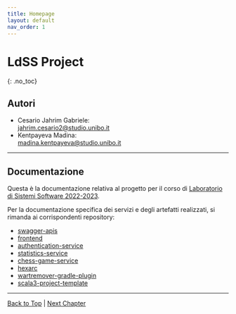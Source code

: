 ```yaml
---
title: Homepage
layout: default
nav_order: 1
---
```


# LdSS Project
{: .no_toc}

## Autori
- Cesario Jahrim Gabriele: \
  jahrim.cesario2@studio.unibo.it
- Kentpayeva Madina: \
  madina.kentpayeva@studio.unibo.it

---

## Documentazione

Questa è la documentazione relativa al progetto per il corso di
[Laboratorio di Sistemi Software 2022-2023](https://www.unibo.it/it/didattica/insegnamenti/insegnamento/2022/412677).

Per la documentazione specifica dei servizi e degli artefatti realizzati,
si rimanda ai corrispondenti repository:
- [swagger-apis](https://github.com/ldss-project/swagger-apis)
- [frontend](https://github.com/ldss-project/frontend)
- [authentication-service](https://github.com/ldss-project/authentication-service)
- [statistics-service](https://github.com/ldss-project/statistics-service)
- [chess-game-service](https://github.com/ldss-project/chess-game-service)
- [hexarc](https://github.com/ldss-project/hexarc)
- [wartremover-gradle-plugin](https://github.com/ldss-project/wartremover-gradle-plugin)
- [scala3-project-template](https://github.com/ldss-project/scala3-project-template)

---

[Back to Top](#top) |
[Next Chapter](/docs/0-domain-driven-design/0-problem)